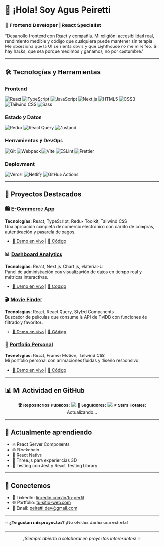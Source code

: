 # 👋 ¡Hola! Soy Agus Peiretti

### 🚀 Frontend Developer | React Specialist

“Desarrollo frontend con React y compañía. Mi religión: accesibilidad real, rendimiento medible y código que cualquiera puede mantener sin terapia. Me obsesiona que la UI se sienta obvia y que Lighthouse no me mire feo. Si hay hacks, que sea porque medimos y ganamos, no por costumbre.”

---

## 🛠️ Tecnologías y Herramientas

### Frontend
![React](https://img.shields.io/badge/-React-61DAFB?style=flat-square&logo=react&logoColor=black)
![TypeScript](https://img.shields.io/badge/-TypeScript-3178C6?style=flat-square&logo=typescript&logoColor=white)
![JavaScript](https://img.shields.io/badge/-JavaScript-F7DF1E?style=flat-square&logo=javascript&logoColor=black)
![Next.js](https://img.shields.io/badge/-Next.js-000000?style=flat-square&logo=next.js&logoColor=white)
![HTML5](https://img.shields.io/badge/-HTML5-E34F26?style=flat-square&logo=html5&logoColor=white)
![CSS3](https://img.shields.io/badge/-CSS3-1572B6?style=flat-square&logo=css3&logoColor=white)
![Tailwind CSS](https://img.shields.io/badge/-Tailwind%20CSS-38B2AC?style=flat-square&logo=tailwind-css&logoColor=white)
![Sass](https://img.shields.io/badge/-Sass-CC6699?style=flat-square&logo=sass&logoColor=white)

### Estado y Datos
![Redux](https://img.shields.io/badge/-Redux-764ABC?style=flat-square&logo=redux&logoColor=white)
![React Query](https://img.shields.io/badge/-React%20Query-FF4154?style=flat-square&logo=react-query&logoColor=white)
![Zustand](https://img.shields.io/badge/-Zustand-443E38?style=flat-square&logo=zustand&logoColor=white)

### Herramientas y DevOps
![Git](https://img.shields.io/badge/-Git-F05032?style=flat-square&logo=git&logoColor=white)
![Webpack](https://img.shields.io/badge/-Webpack-8DD6F9?style=flat-square&logo=webpack&logoColor=black)
![Vite](https://img.shields.io/badge/-Vite-646CFF?style=flat-square&logo=vite&logoColor=white)
![ESLint](https://img.shields.io/badge/-ESLint-4B32C3?style=flat-square&logo=eslint&logoColor=white)
![Prettier](https://img.shields.io/badge/-Prettier-F7B93E?style=flat-square&logo=prettier&logoColor=black)

### Deployment
![Vercel](https://img.shields.io/badge/-Vercel-000000?style=flat-square&logo=vercel&logoColor=white)
![Netlify](https://img.shields.io/badge/-Netlify-00C7B7?style=flat-square&logo=netlify&logoColor=white)
![GitHub Actions](https://img.shields.io/badge/-GitHub%20Actions-2088FF?style=flat-square&logo=github-actions&logoColor=white)

---

## 🎯 Proyectos Destacados

### 🛍️ [E-Commerce App](https://tu-ecommerce.vercel.app)
**Tecnologías**: React, TypeScript, Redux Toolkit, Tailwind CSS  
Una aplicación completa de comercio electrónico con carrito de compras, autenticación y pasarela de pagos.
- [🔗 Demo en vivo](https://tu-ecommerce.vercel.app) | [📝 Código](https://github.com/tuusuario/ecommerce-app)

### 📊 [Dashboard Analytics](https://tu-dashboard.vercel.app)
**Tecnologías**: React, Next.js, Chart.js, Material-UI  
Panel de administración con visualización de datos en tiempo real y métricas interactivas.
- [🔗 Demo en vivo](https://tu-dashboard.vercel.app) | [📝 Código](https://github.com/tuusuario/analytics-dashboard)

### 🎬 [Movie Finder](https://tu-moviefinder.netlify.app)
**Tecnologías**: React, React Query, Styled Components  
Buscador de películas que consume la API de TMDB con funciones de filtrado y favoritos.
- [🔗 Demo en vivo](https://tu-moviefinder.netlify.app) | [📝 Código](https://github.com/tuusuario/movie-finder)

### 💼 [Portfolio Personal](https://tu-portfolio.com)
**Tecnologías**: React, Framer Motion, Tailwind CSS  
Mi portfolio personal con animaciones fluidas y diseño responsivo.
- [🔗 Demo en vivo](https://tu-portfolio.com) | [📝 Código](https://github.com/tuusuario/portfolio)

---

## 📊 Mi Actividad en GitHub

<div align="center">
  
**🏆 Repositorios Públicos:** ![](https://img.shields.io/badge/dynamic/json?color=blue&label=&query=%24.public_repos&url=https%3A%2F%2Fapi.github.com%2Fusers%2Faguspeiretti&style=flat-square)
**👥 Seguidores:** ![](https://img.shields.io/badge/dynamic/json?color=green&label=&query=%24.followers&url=https%3A%2F%2Fapi.github.com%2Fusers%2Faguspeiretti&style=flat-square)
**⭐ Stars Totales:** Actualizando...

</div>

---

## 🌱 Actualmente aprendiendo

- 🔥 React Server Components
- 🌐 Blockchain
- 📱 React Native
- 🎨 Three.js para experiencias 3D
- 🧪 Testing con Jest y React Testing Library

---

## 🤝 Conectemos

- 💼 LinkedIn: [linkedin.com/in/tu-perfil](https://www.linkedin.com/in/agus-peiretti/)
- 🌐 Portfolio: [tu-sitio-web.com](http://aguspeiretti.vercel.app)
- 📧 Email: peiretti.dev@gmail.com


---

⭐️ **¿Te gustan mis proyectos?** ¡No olvides darles una estrella!

---

<div align="center">
  <i>¡Siempre abierto a colaborar en proyectos interesantes!</i> 💡
</div>
